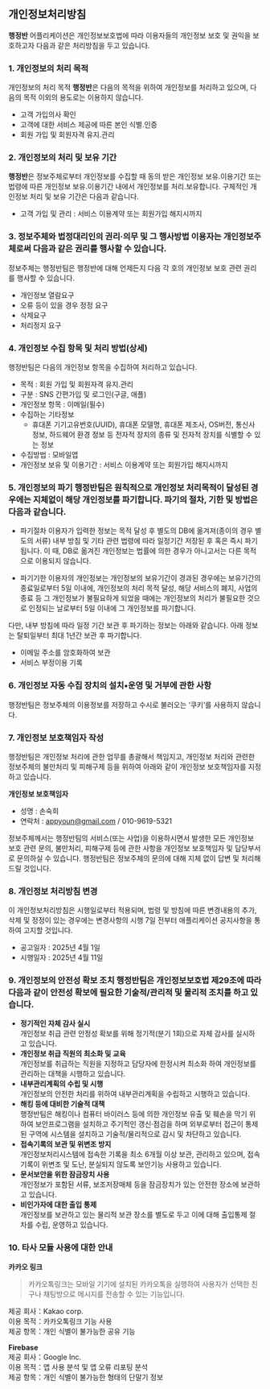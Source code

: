 ## 개인정보처리방침

**행정반** 어플리케이션은 개인정보보호법에 따라 이용자들의 개인정보 보호 및 권익을 보호하고자 다음과 같은 처리방침을 두고 있습니다.

### 1. 개인정보의 처리 목적 

개인정보의 처리 목적 **행정반**은 다음의 목적을 위하여 개인정보를 처리하고 있으며, 다음의 목적 이외의 용도로는 이용하지 않습니다.
- 고객 가입의사 확인
- 고객에 대한 서비스 제공에 따른 본인 식별.인증
- 회원 가입 및 회원자격 유지.관리


### 2. 개인정보의 처리 및 보유 기간

**행정반**은 정보주체로부터 개인정보를 수집할 때 동의 받은 개인정보 보유․이용기간 또는 법령에 따른 개인정보 보유․이용기간 내에서 개인정보를 처리․보유합니다.
구체적인 개인정보 처리 및 보유 기간은 다음과 같습니다.

- 고객 가입 및 관리 : 서비스 이용계약 또는 회원가입 해지시까지


### 3. 정보주체와 법정대리인의 권리·의무 및 그 행사방법 이용자는 개인정보주체로써 다음과 같은 권리를 행사할 수 있습니다.

정보주체는 행정반팀은 행정반에 대해 언제든지 다음 각 호의 개인정보 보호 관련 권리를 행사할 수 있습니다.

- 개인정보 열람요구
- 오류 등이 있을 경우 정정 요구
- 삭제요구
- 처리정지 요구


### 4. 개인정보 수집 항목 및 처리 방법(상세)

행정반팀은 다음의 개인정보 항목을 수집하여 처리하고 있습니다.

- 목적 : 회원 가입 및 회원자격 유지.관리
- 구분 : SNS 간편가입 및 로그인(구글, 애플)
- 개인정보 항목 : 이메일(필수)
- 수집하는 기타정보
   - 휴대폰 기기고유번호(UUID), 휴대폰 모델명, 휴대폰 제조사, OS버전, 통신사 정보, 하드웨어 환경 정보 등 전자적 장치의 종류 및 전자적 장치를 식별할 수 있는 정보
- 수집방법 : 모바일앱
- 개인정보 보유 및 이용기간 : 서비스 이용계약 또는 회원가입 해지시까지


### 5. 개인정보의 파기 행정반팀은 원칙적으로 개인정보 처리목적이 달성된 경우에는 지체없이 해당 개인정보를 파기합니다. 파기의 절차, 기한 및 방법은 다음과 같습니다.

- 파기절차
이용자가 입력한 정보는 목적 달성 후 별도의 DB에 옮겨져(종이의 경우 별도의 서류) 내부 방침 및 기타 관련 법령에 따라 일정기간 저장된 후 혹은 즉시 파기됩니다. 이 때, DB로 옮겨진 개인정보는 법률에 의한 경우가 아니고서는 다른 목적으로 이용되지 않습니다.

- 파기기한
이용자의 개인정보는 개인정보의 보유기간이 경과된 경우에는 보유기간의 종료일로부터 5일 이내에, 개인정보의 처리 목적 달성, 해당 서비스의 폐지, 사업의 종료 등 그 개인정보가 불필요하게 되었을 때에는 개인정보의 처리가 불필요한 것으로 인정되는 날로부터 5일 이내에 그 개인정보를 파기합니다.

다만, 내부 방침에 따라 일정 기간 보관 후 파기하는 정보는 아래와 같습니다.
아래 정보는 탈퇴일부터 최대 1년간 보관 후 파기합니다.
- 이메일 주소를 암호화하여 보관
- 서비스 부정이용 기록


### 6. 개인정보 자동 수집 장치의 설치•운영 및 거부에 관한 사항

행정반팀은 정보주체의 이용정보를 저장하고 수시로 불러오는 ‘쿠키’를 사용하지 않습니다.


### 7. 개인정보 보호책임자 작성

행정반팀은 개인정보 처리에 관한 업무를 총괄해서 책임지고, 개인정보 처리와 관련한 정보주체의 불만처리 및 피해구제 등을 위하여 아래와 같이 개인정보 보호책임자를 지정하고 있습니다.

**개인정보 보호책임자**
- 성명 : 손숙희
- 연락처 : appyoun@gmail.com / 010-9619-5321

정보주체께서는 행정반팀의 서비스(또는 사업)을 이용하시면서 발생한 모든 개인정보 보호 관련 문의, 불만처리, 피해구제 등에 관한 사항을 개인정보 보호책임자 및 담당부서로 문의하실 수 있습니다. 행정반팀은 정보주체의 문의에 대해 지체 없이 답변 및 처리해드릴 것입니다.


### 8. 개인정보 처리방침 변경

이 개인정보처리방침은 시행일로부터 적용되며, 법령 및 방침에 따른 변경내용의 추가, 삭제 및 정정이 있는 경우에는 변경사항의 시행 7일 전부터 애플리케이션 공지사항을 통하여 고지할 것입니다.

- 공고일자 : 2025년 4월 1일
- 시행일자 : 2025년 4월 11일

### 9. 개인정보의 안전성 확보 조치 행정반팀은 개인정보보호법 제29조에 따라 다음과 같이 안전성 확보에 필요한 기술적/관리적 및 물리적 조치를 하고 있습니다.

- **정기적인 자체 감사 실시**
</br>개인정보 취급 관련 안정성 확보를 위해 정기적(분기 1회)으로 자체 감사를 실시하고 있습니다.
- **개인정보 취급 직원의 최소화 및 교육**
</br>개인정보를 취급하는 직원을 지정하고 담당자에 한정시켜 최소화 하여 개인정보를 관리하는 대책을 시행하고 있습니다.
- **내부관리계획의 수립 및 시행**
</br>개인정보의 안전한 처리를 위하여 내부관리계획을 수립하고 시행하고 있습니다.
- **해킹 등에 대비한 기술적 대책**
</br>행정반팀은 해킹이나 컴퓨터 바이러스 등에 의한 개인정보 유출 및 훼손을 막기 위하여 보안프로그램을 설치하고 주기적인 갱신·점검을 하며 외부로부터 접근이 통제된 구역에 시스템을 설치하고 기술적/물리적으로 감시 및 차단하고 있습니다.
- **접속기록의 보관 및 위변조 방지**
</br>개인정보처리시스템에 접속한 기록을 최소 6개월 이상 보관, 관리하고 있으며, 접속 기록이 위변조 및 도난, 분실되지 않도록 보안기능 사용하고 있습니다.
- **문서보안을 위한 잠금장치 사용**
</br>개인정보가 포함된 서류, 보조저장매체 등을 잠금장치가 있는 안전한 장소에 보관하고 있습니다.
- **비인가자에 대한 출입 통제**
</br>개인정보를 보관하고 있는 물리적 보관 장소를 별도로 두고 이에 대해 출입통제 절차를 수립, 운영하고 있습니다.

### 10. 타사 모듈 사용에 대한 안내
**카카오 링크** </br>
> 카카오톡링크는 모바일 기기에 설치된 카카오톡을 실행하여 사용자가 선택한 친구나 채팅방으로 메시지를 전송할 수 있는 기능입니다. 

제공 회사：Kakao corp. </br>
이용 목적：카카오톡링크 기능 사용 </br>
제공 항목：개인 식별이 불가능한 공유 기능 

**Firebase** </br>
제공 회사：Google Inc. </br>
이용 목적：앱 사용 분석 및 앱 오류 리포팅 분석 </br>
제공 항목：개인 식별이 불가능한 형태의 단말기 정보
